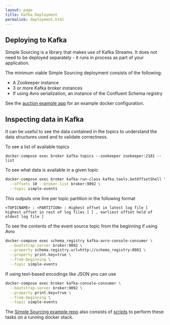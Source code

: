```yaml
---
layout: page
title: Kafka Deployment
permalink: deployment.html
---
```


## Deploying to Kafka

Simple Sourcing is a library that makes use of Kafka Streams. It does not need to be deployed separately - 
it runs in process as part of your application. 

The minimum viable Simple Sourcing deployment consists of the following:
* A Zookeeper instance
* 3 or more Kafka broker instances
* If using Avro serialization, an instance of the Confluent Schema registry

See the [auction example app](https://github.com/simplesourcing/simplesource-examples/tree/master/examples/auction) for an example docker configuration.

## Inspecting data in Kafka

It can be useful to see the data contained in the topics to understand the data structures used and to validate correctness.

To see a list of available topics
```
docker-compose exec broker kafka-topics --zookeeper zookeeper:2181 --list
```

To see what data is available in a given topic
```bash
docker-compose exec broker kafka-run-class kafka.tools.GetOffsetShell \
  --offsets 10 --broker-list broker:9092 \
  --topic simple-events
```

This outputs one line per topic partition in the following format

```
<TOPICNAME> : <PARTITION> : Highest offset in latest log file [ highest offset in rest of log files ] [ , earliest offset held of oldest log file ]
```

To see the contents of the event source topic from the beginning if using Avro
```bash
docker-compose exec schema_registry kafka-avro-console-consumer \
  --bootstrap-server broker:9092 \
  --property schema.registry.url=http://schema_registry:8081 \
  --property print.key=true \
  --from-beginning \
  --topic simple-events
```

If using text-based encodings like JSON you can use
```bash
docker-compose exec broker kafka-console-consumer \
  --bootstrap-server broker:9092 \
  --property print.key=true \
  --from-beginning \
  --topic simple-events
```

The [Simple Sourcing example repo](https://github.com/simplesourcing/simplesource-examples) also consists of [scripts](https://github.com/simplesourcing/simplesource-examples/tree/master/scripts) to perform these tasks on a running docker stack.

